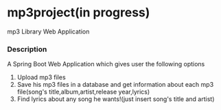 # mp3project(in progress)
mp3 Library Web Application
### Description
A Spring Boot Web Application which gives user the following options
1. Upload mp3 files
2. Save his mp3 files in a database and get information about each mp3 file(song's title,album,artist,release year,lyrics)
3. Find lyrics about any song he wants!(just insert song's title and artist)
